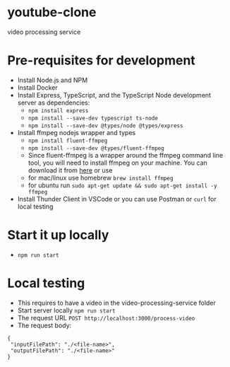 # youtube-clone
video processing service

# Pre-requisites for development
- Install Node.js and NPM
- Install Docker
- Install Express, TypeScript, and the TypeScript Node development server as dependencies:
  - `npm install express`
  - `npm install --save-dev typescript ts-node`
  - `npm install --save-dev @types/node @types/express`
- Install ffmpeg nodejs wrapper and types
  - `npm install fluent-ffmpeg`
  - `npm install --save-dev @types/fluent-ffmpeg`
  - Since fluent-ffmpeg is a wrapper around the ffmpeg command line tool, you will need to install ffmpeg on your machine. You can download it from [here](https://ffmpeg.org/download.html) or use 
   - for mac/linux use homebrew `brew install ffmpeg`
   - for ubuntu run `sudo apt-get update && sudo apt-get install -y ffmpeg`
- Install Thunder Client in VSCode or you can use Postman or `curl` for local testing



# Start it up locally
- `npm run start`

# Local testing
 - This requires to have a video in the video-processing-service folder
 - Start server locally `npm run start`
 - The request URL `POST http://localhost:3000/process-video`
 - The request body: 
 ```
 {
  "inputFilePath": "./<file-name>",
  "outputFilePath": "./<file-name>"
 }
```
